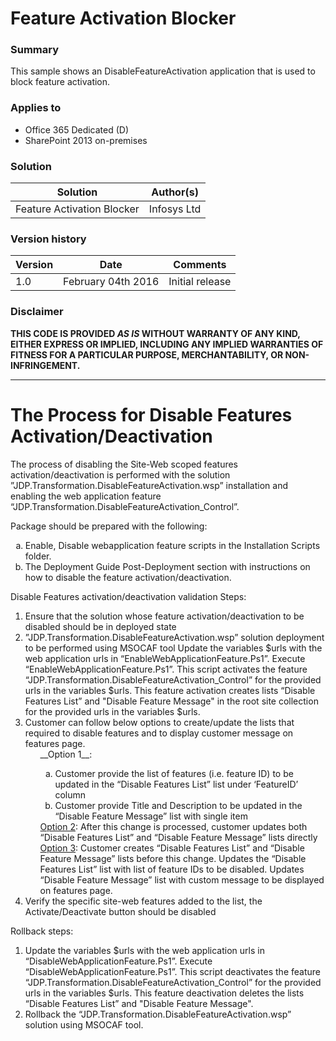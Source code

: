 # Feature Activation Blocker #

### Summary ###
This sample shows an DisableFeatureActivation application that is used to block feature activation.

### Applies to ###
-  Office 365 Dedicated (D)
-  SharePoint 2013 on-premises


### Solution ###
Solution | Author(s)
---------|----------
Feature Activation Blocker | Infosys Ltd

### Version history ###
Version  | Date | Comments
---------| -----| --------
1.0  | February 04th 2016 | Initial release

### Disclaimer ###
**THIS CODE IS PROVIDED *AS IS* WITHOUT WARRANTY OF ANY KIND, EITHER EXPRESS OR IMPLIED, INCLUDING ANY IMPLIED WARRANTIES OF FITNESS FOR A PARTICULAR PURPOSE, MERCHANTABILITY, OR NON-INFRINGEMENT.**


----------

# The Process for Disable Features Activation/Deactivation #
The process of disabling the Site-Web scoped features activation/deactivation is performed with the solution ”JDP.Transformation.DisableFeatureActivation.wsp” installation and enabling the web application feature “JDP.Transformation.DisableFeatureActivation_Control”.  

Package should be prepared with the following: 
<ol type="a">
  <li>Enable, Disable webapplication feature scripts in the Installation Scripts folder. </li>
  <li>The Deployment Guide Post-Deployment section with instructions on how to disable the feature activation/deactivation.</li>
</ol>

Disable Features activation/deactivation validation Steps:  
<ol type="1">
   <li>Ensure that the solution whose feature activation/deactivation to be disabled should be in deployed state</li> <li>”JDP.Transformation.DisableFeatureActivation.wsp” solution deployment to be performed using MSOCAF tool Update the variables $urls with the web application urls in “EnableWebApplicationFeature.Ps1”. Execute “EnableWebApplicationFeature.Ps1”. This script activates the feature “JDP.Transformation.DisableFeatureActivation_Control” for the provided urls in the variables $urls. This feature activation creates lists “Disable Features List” and "Disable Feature Message" in the root site collection for the provided urls in the variables $urls.</li>
	<li>Customer can follow below options to create/update the lists that required to disable features and to display customer message on features page.
<ol> 
__Option 1__: 
<ol type="a">
<li>Customer provide the list of features (i.e. feature ID) to be updated in the “Disable Features List” list under ‘FeatureID’ column</li>
<li>Customer provide Title and Description to be updated in the “Disable Feature Message” list with single item</li>
</ol>  
<u>Option 2</u>: After this change is processed, customer updates both “Disable Features List” and “Disable Feature Message” lists directly<br/>
<u>Option 3</u>: Customer creates “Disable Features List” and “Disable Feature Message” lists before this change. Updates the “Disable Features List” list with list of feature IDs to be disabled. Updates “Disable Feature Message” list with custom message to be displayed on features page.  
</ol>
</li>
	<li>Verify the specific site-web features added to the list, the Activate/Deactivate button should be disabled</li>
</ol>

Rollback steps:  
<ol type="1">
<li>Update the variables $urls with the web application urls in “DisableWebApplicationFeature.Ps1”. Execute “DisableWebApplicationFeature.Ps1”. This script deactivates the feature “JDP.Transformation.DisableFeatureActivation_Control” for the provided urls in the variables $urls. This feature deactivation deletes the lists “Disable Features List” and "Disable Feature Message".</li>
<li>Rollback the “JDP.Transformation.DisableFeatureActivation.wsp” solution using MSOCAF tool. </li>
</ol>


